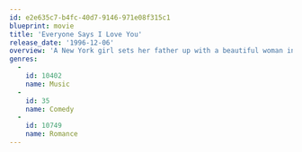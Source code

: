```yaml
---
id: e2e635c7-b4fc-40d7-9146-971e08f315c1
blueprint: movie
title: 'Everyone Says I Love You'
release_date: '1996-12-06'
overview: 'A New York girl sets her father up with a beautiful woman in a shaky marriage while her half sister gets engaged.'
genres:
  -
    id: 10402
    name: Music
  -
    id: 35
    name: Comedy
  -
    id: 10749
    name: Romance
---
```

